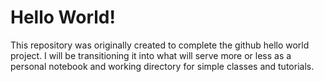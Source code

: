 # Hello World!

This repository was originally created to complete the github hello world project. I will be transitioning it into what will serve more or less as a personal notebook and working directory for simple classes and tutorials. 
